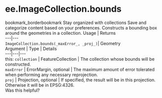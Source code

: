  
#  ee.ImageCollection.bounds
bookmark_borderbookmark Stay organized with collections  Save and categorize content based on your preferences.
Constructs a bounding box around the geometries in a collection.
Usage | Returns  
---|---  
`ImageCollection.bounds(_maxError_, _proj_)`|  Geometry  
Argument | Type | Details  
---|---|---  
this: `collection` | FeatureCollection | The collection whose bounds will be constructed.  
`maxError` | ErrorMargin, optional | The maximum amount of error tolerated when performing any necessary reprojection.  
`proj` | Projection, optional | If specified, the result will be in this projection. Otherwise it will be in EPSG:4326.  
Was this helpful?
